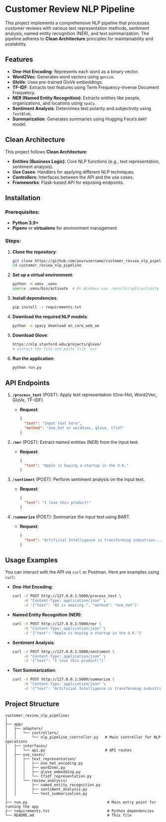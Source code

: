 # Customer Review NLP Pipeline

This project implements a comprehensive NLP pipeline that processes customer reviews with various text representation methods, sentiment analysis, named entity recognition (NER), and text summarization. The pipeline adheres to **Clean Architecture** principles for maintainability and scalability.

## Features

- **One-Hot Encoding**: Represents each word as a binary vector.
- **Word2Vec**: Generates word vectors using `gensim`.
- **GloVe**: Uses pre-trained GloVe embeddings.
- **TF-IDF**: Extracts text features using Term Frequency-Inverse Document Frequency.
- **NER (Named Entity Recognition)**: Extracts entities like people, organizations, and locations using `spaCy`.
- **Sentiment Analysis**: Determines text polarity and subjectivity using `TextBlob`.
- **Summarization**: Generates summaries using Hugging Face’s `BART` model.

## Clean Architecture

This project follows **Clean Architecture**:
- **Entities (Business Logic)**: Core NLP functions (e.g., text representation, sentiment analysis).
- **Use Cases**: Handlers for applying different NLP techniques.
- **Controllers**: Interfaces between the API and the use cases.
- **Frameworks**: Flask-based API for exposing endpoints.

## Installation

### Prerequisites:
- **Python 3.9+**
- **Pipenv** or **virtualenv** for environment management

### Steps:

1. **Clone the repository**:
    ```bash
    git clone https://github.com/yourusername/customer_review_nlp_pipeline.git
    cd customer_review_nlp_pipeline
    ```

2. **Set up a virtual environment**:
    ```bash
    python -m venv .venv
    source .venv/bin/activate  # On Windows use .venv\Scripts\activate
    ```

3. **Install dependencies**:
    ```bash
    pip install -r requirements.txt
    ```

4. **Download the required NLP models**:
    ```bash
    python -m spacy download en_core_web_sm
    ```

5. **Download Glove**:
    ```bash
    https://nlp.stanford.edu/projects/glove/
   # extract the file and paste file .txt
    ```

6. **Run the application**:
    ```bash
    python run.py
    ```

## API Endpoints

1. **`/process_text`** (POST): Apply text representation (One-Hot, Word2Vec, GloVe, TF-IDF).
    - **Request**:
      ```json
      {
        "text": "Input text here",
        "method": "one_hot or word2vec, glove, tfidf"
      }
      ```

2. **`/ner`** (POST): Extract named entities (NER) from the input text.
    - **Request**:
      ```json
      {
        "text": "Apple is buying a startup in the U.K."
      }
      ```

3. **`/sentiment`** (POST): Perform sentiment analysis on the input text.
    - **Request**:
      ```json
      {
        "text": "I love this product!"
      }
      ```

4. **`/summarize`** (POST): Summarize the input text using BART.
    - **Request**:
      ```json
      {
        "text": "Artificial Intelligence is transforming industries..."
      }
      ```

## Usage Examples

You can interact with the API via `curl` or Postman. Here are examples using `curl`:

- **One-Hot Encoding**:
    ```bash
    curl -X POST http://127.0.0.1:5000/process_text \
         -H "Content-Type: application/json" \
         -d '{"text": "AI is amazing.", "method": "one_hot"}'
    ```

- **Named Entity Recognition (NER)**:
    ```bash
    curl -X POST http://127.0.0.1:5000/ner \
         -H "Content-Type: application/json" \
         -d '{"text": "Apple is buying a startup in the U.K."}'
    ```

- **Sentiment Analysis**:
    ```bash
    curl -X POST http://127.0.0.1:5000/sentiment \
         -H "Content-Type: application/json" \
         -d '{"text": "I love this product!"}'
    ```

- **Text Summarization**:
    ```bash
    curl -X POST http://127.0.0.1:5000/summarize \
         -H "Content-Type: application/json" \
         -d '{"text": "Artificial Intelligence is transforming industries..."}'
    ```

## Project Structure

```plaintext
customer_review_nlp_pipeline/
│
├── app/
│   ├── adapters/
│   │   └── controllers/
│   │       └── nlp_pipeline_controller.py   # Main controller for NLP operations
│   ├── interfaces/
│   │   └── api.py                           # API routes
│   ├── use_cases/
│   │   ├── text_representation/
│   │   │   ├── one_hot_encoding.py
│   │   │   ├── word2vec.py
│   │   │   ├── glove_embedding.py
│   │   │   └── tfidf_representation.py
│   │   └── review_analysis/
│   │       ├── named_entity_recognition.py
│   │       ├── sentiment_analysis.py
│   │       └── text_summarization.py
│
├── run.py                                    # Main entry point for running the app
├── requirements.txt                          # Python dependencies
└── README.md                                 # This file